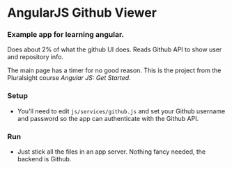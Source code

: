 # AngularJS Github Viewer

### Example app for learning angular.

Does about 2% of what the github UI does.  Reads Github API to show user and repository info.

The main page has a timer for no good reason.  This is the project from the Pluralsight course *Angular JS: Get Started*.

### Setup

- You'll need to edit `js/services/github.js` and set your Github username and password so the app can authenticate with the Github API.

### Run

- Just stick all the files in an app server.  Nothing fancy needed, the backend is Github.
